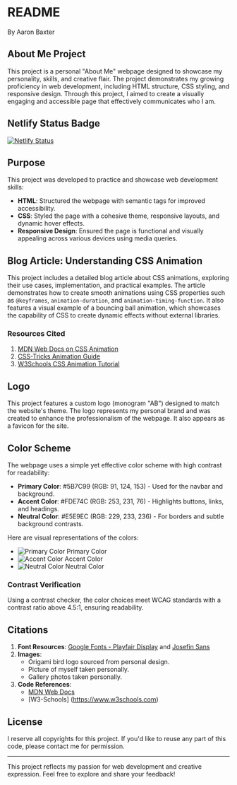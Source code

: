 # README

By Aaron Baxter

## About Me Project 

This project is a personal "About Me" webpage designed to showcase my personality, skills, and creative flair. The project demonstrates my growing proficiency in web development, including HTML structure, CSS styling, and responsive design. Through this project, I aimed to create a visually engaging and accessible page that effectively communicates who I am.

## Netlify Status Badge
[![Netlify Status](https://api.netlify.com/api/v1/badges/0f59830a-8d17-46b9-84d5-9baddc4f86ed/deploy-status)](https://app.netlify.com/sites/about-me-aaron-baxter/deploys)

## Purpose
This project was developed to practice and showcase web development skills:

- **HTML**: Structured the webpage with semantic tags for improved accessibility.
- **CSS**: Styled the page with a cohesive theme, responsive layouts, and dynamic hover effects.
- **Responsive Design**: Ensured the page is functional and visually appealing across various devices using media queries.

## Blog Article: Understanding CSS Animation
This project includes a detailed blog article about CSS animations, exploring their use cases, implementation, and practical examples. The article demonstrates how to create smooth animations using CSS properties such as `@keyframes`, `animation-duration`, and `animation-timing-function`. It also features a visual example of a bouncing ball animation, which showcases the capability of CSS to create dynamic effects without external libraries.

### Resources Cited
1. [MDN Web Docs on CSS Animation](https://developer.mozilla.org/en-US/docs/Web/CSS/animation)
2. [CSS-Tricks Animation Guide](https://css-tricks.com/almanac/properties/a/animation/)
3. [W3Schools CSS Animation Tutorial](https://www.w3schools.com/css/css3_animations.asp)

## Logo
This project features a custom logo (monogram "AB") designed to match the website's theme. The logo represents my personal brand and was created to enhance the professionalism of the webpage. It also appears as a favicon for the site.

## Color Scheme
The webpage uses a simple yet effective color scheme with high contrast for readability:

- **Primary Color**: #5B7C99 (RGB: 91, 124, 153) - Used for the navbar and background.
- **Accent Color**: #FDE74C (RGB: 253, 231, 76) - Highlights buttons, links, and headings.
- **Neutral Color**: #E5E9EC (RGB: 229, 233, 236) - For borders and subtle background contrasts.

Here are visual representations of the colors:
- ![Primary Color](https://preview.colorkit.co/color/5B7C99.png?type=article-preview-logo&size=social&colorname=Quiet%20Harbour) Primary Color
- ![Accent Color](https://preview.colorkit.co/color/FDE74C.png?type=article-preview-logo&size=social&colorname=Royal%20Star) Accent Color
- ![Neutral Color](https://preview.colorkit.co/color/E5E9EC.png?type=article-preview-logo&size=social&colorname=Plaster) Neutral Color

### Contrast Verification
Using a contrast checker, the color choices meet WCAG standards with a contrast ratio above 4.5:1, ensuring readability.

## Citations

1. **Font Resources**: [Google Fonts - Playfair Display](https://fonts.google.com/specimen/Playfair+Display) and [Josefin Sans](https://fonts.google.com/specimen/Josefin+Sans)
2. **Images**:
   - Origami bird logo sourced from personal design.
   - Picture of myself taken personally.
   - Gallery photos taken personally.
3. **Code References**: 
   - [MDN Web Docs](https://developer.mozilla.org/en-US/)
   - [W3-Schools] (https://www.w3schools.com)

## License
I reserve all copyrights for this project. If you'd like to reuse any part of this code, please contact me for permission.

---

This project reflects my passion for web development and creative expression. Feel free to explore and share your feedback!